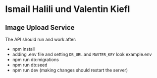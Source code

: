 # Ismail Halili und Valentin Kiefl

## Image Upload Service

The API should run and work after:

-   npm install
-   adding .env file and setting `DB_URL` and `MASTER_KEY` look example.env
-   npm run db:migrations
-   npm run db:seed
-   npm run dev (making changes should restart the server)
